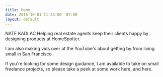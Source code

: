 ```yaml
---
title: Home
date: 2016-10-01 11:33:00 -07:00
layout: default
---
```


NATE KADLAC
Helping real estate agents keep their clients happy by designing products at HomeSpotter.

I am also making vids over at the YouTube's about getting by from living small in San Francisco.

If you're looking for some design guidance, I am available to take on small freelance projects, so please take a peek at some work here, and here. 